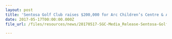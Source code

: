 ```yaml
---
layout: post
title: 'Sentosa Golf Club raises $200,000 for Arc Children’s Centre & Assisi Hospice'
date: 2017-05-17T00:00:00.000Z
file_url: /files/resources/news/20170517-SGC-Media_Release-Sentosa-Golf-Club-raises-200000-for-Arc-Children-Centre-Assisi-Hospice.pdf

---
```

